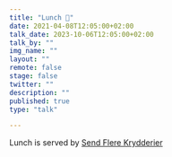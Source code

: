 ```yaml
---
title: "Lunch 🥪"
date: 2021-04-08T12:05:00+02:00
talk_date: 2023-10-06T12:05:00+02:00
talk_by: ""
img_name: ""
layout: ""
remote: false
stage: false
twitter: ""
description: ""
published: true
type: "talk"

---
```


Lunch is served by [Send Flere Krydderier](https://www.sendflerekrydderier.dk/)
